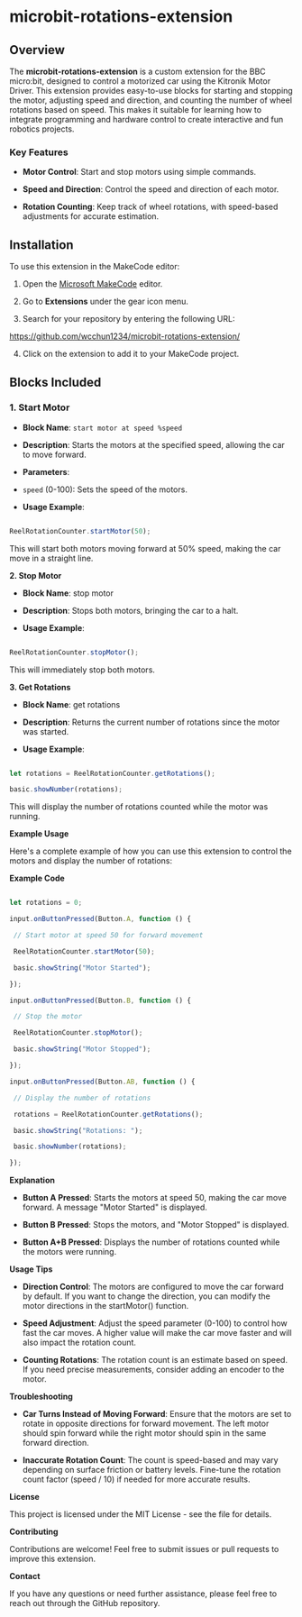 # microbit-rotations-extension

## Overview

The ****microbit-rotations-extension**** is a custom extension for the BBC micro:bit, designed to control a motorized car using the Kitronik Motor Driver. This extension provides easy-to-use blocks for starting and stopping the motor, adjusting speed and direction, and counting the number of wheel rotations based on speed. This makes it suitable for learning how to integrate programming and hardware control to create interactive and fun robotics projects.

### Key Features

- ****Motor Control****: Start and stop motors using simple commands.

- ****Speed and Direction****: Control the speed and direction of each motor.

- ****Rotation Counting****: Keep track of wheel rotations, with speed-based adjustments for accurate estimation.

## Installation

To use this extension in the MakeCode editor:

1. Open the [Microsoft MakeCode](https://makecode.microbit.org) editor.

2. Go to ****Extensions**** under the gear icon menu.

3. Search for your repository by entering the following URL:

https://github.com/wcchun1234/microbit-rotations-extension/

4. Click on the extension to add it to your MakeCode project.

## Blocks Included

### 1. Start Motor

- **Block Name**: `start motor at speed %speed`

- **Description**: Starts the motors at the specified speed, allowing the car to move forward.

- **Parameters**:

- `speed` (0-100): Sets the speed of the motors.

- **Usage Example**:

```javascript

ReelRotationCounter.startMotor(50);
```

This will start both motors moving forward at 50% speed, making the car move in a straight line.

**2\. Stop Motor**

-  **Block Name**: stop motor

-  **Description**: Stops both motors, bringing the car to a halt.

-  **Usage Example**:

```javascript

ReelRotationCounter.stopMotor();

```

This will immediately stop both motors.

**3\. Get Rotations**

-  **Block Name**: get rotations

-  **Description**: Returns the current number of rotations since the motor was started.

-  **Usage Example**:

```javascript

let rotations = ReelRotationCounter.getRotations();

basic.showNumber(rotations);

```

This will display the number of rotations counted while the motor was running.

**Example Usage**

Here's a complete example of how you can use this extension to control the motors and display the number of rotations:

**Example Code**
```javascript

let rotations = 0;

input.onButtonPressed(Button.A, function () {

 // Start motor at speed 50 for forward movement

 ReelRotationCounter.startMotor(50);

 basic.showString("Motor Started");

});

input.onButtonPressed(Button.B, function () {

 // Stop the motor

 ReelRotationCounter.stopMotor();

 basic.showString("Motor Stopped");

});

input.onButtonPressed(Button.AB, function () {

 // Display the number of rotations

 rotations = ReelRotationCounter.getRotations();

 basic.showString("Rotations: ");

 basic.showNumber(rotations);

});

```

**Explanation**

-  **Button A Pressed**: Starts the motors at speed 50, making the car move forward. A message "Motor Started" is displayed.

-  **Button B Pressed**: Stops the motors, and "Motor Stopped" is displayed.

-  **Button A+B Pressed**: Displays the number of rotations counted while the motors were running.

**Usage Tips**

-  **Direction Control**: The motors are configured to move the car forward by default. If you want to change the direction, you can modify the motor directions in the startMotor() function.

-  **Speed Adjustment**: Adjust the speed parameter (0-100) to control how fast the car moves. A higher value will make the car move faster and will also impact the rotation count.

-  **Counting Rotations**: The rotation count is an estimate based on speed. If you need precise measurements, consider adding an encoder to the motor.

**Troubleshooting**

-  **Car Turns Instead of Moving Forward**: Ensure that the motors are set to rotate in opposite directions for forward movement. The left motor should spin forward while the right motor should spin in the same forward direction.

-  **Inaccurate Rotation Count**: The count is speed-based and may vary depending on surface friction or battery levels. Fine-tune the rotation count factor (speed / 10) if needed for more accurate results.

**License**

This project is licensed under the MIT License - see the <LICENSE> file for details.

**Contributing**

Contributions are welcome! Feel free to submit issues or pull requests to improve this extension.

**Contact**

If you have any questions or need further assistance, please feel free to reach out through the GitHub repository.
